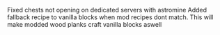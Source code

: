 Fixed chests not opening on dedicated servers with astromine
Added fallback recipe to vanilla blocks when mod recipes dont match. This will make modded wood planks craft vanilla blocks aswell